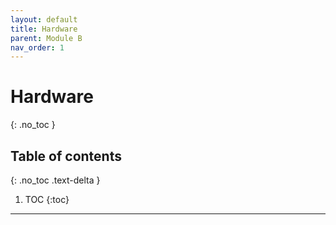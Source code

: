 ```yaml
---
layout: default
title: Hardware
parent: Module B
nav_order: 1
---
```


# Hardware
{: .no_toc }

## Table of contents
{: .no_toc .text-delta }

1. TOC
{:toc}

---